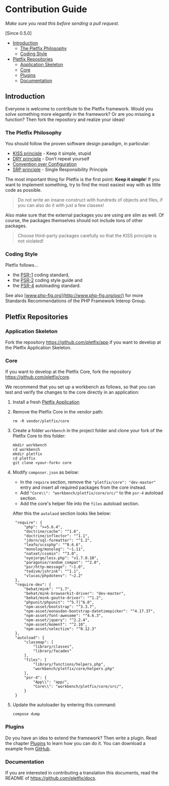 # Contribution Guide

_Make sure you read this before sending a pull request._

[Since 0.5.0]

- [Introduction](#introduction)
    - [The Pletfix Philosophy](#philosophy)
    - [Coding Style](#coding-style)
- [Pletfix Repositories](#repositories)
    - [Application Skeleton](#app)
    - [Core](#core)
    - [Plugins](#plugins)
    - [Documentation](#docs)

<a name="introduction"></a>
## Introduction

Everyone is welcome to contribute to the Pletfix framework. 
Would you solve something more elegantly in the framework? Or are you missing a function? 
Then fork the repository and realize your ideas!

<a name="philosophy"></a>
### The Pletfix Philosophy

You should follow the proven software design paradigm, in particular:

- [KISS principle](https://en.wikipedia.org/wiki/KISS_principle) - Keep it simple, stupid
- [DRY principle](https://en.wikipedia.org/wiki/Don't_repeat_yourself) - Don’t repeat yourself
- [Convention over Configuration](https://en.wikipedia.org/wiki/Convention_over_configuration)
- [SRP principle](https://en.wikipedia.org/wiki/Single_responsibility_principle) - Single Responsibility Principle

The most important thing for Pletfix is the first point: **Keep it simple**! If you want to implement something, try to 
find the most easiest way with as little code as possible. 

> <i class="fa fa-hand-pointer-o fa-2x" aria-hidden="true"></i>
> Do not write an insane construct with hundreds of objects and files, if you can also do it with just a few classes!

Also make sure that the external packages you are using are slim as well. Of course, the packages themselves should not 
include tons of other packages.

> <i class="fa fa-hand-pointer-o fa-2x" aria-hidden="true"></i>
> Choose third-party packages carefully so that the KISS principle is not violated!

<a name="coding-style"></a>
### Coding Style

Pletfix follows...

- the [PSR-1](https://github.com/php-fig/fig-standards/blob/master/accepted/PSR-1-basic-coding-standard.md) coding standard,
- the [PSR-2](https://github.com/php-fig/fig-standards/blob/master/accepted/PSR-2-coding-style-guide.md) coding style guide and 
- the [PSR-4](https://github.com/php-fig/fig-standards/blob/master/accepted/PSR-4-autoloader.md) autoloading standard.

See also [www.php-fig.org](http://www.php-fig.org/psr/) for more Standards Recommendations of the PHP Framework Interop Group.

<a name="repositories"></a>
## Pletfix Repositories

<a name="app"></a>
### Application Skeleton

Fork the repository <https://github.com/pletfix/app> if you want to develop at the Pletfix Application Skeleton.

<a name="core"></a>
### Core

If you want to develop at the Pletfix Core, fork the repository <https://github.com/pletfix/core>. 

We recommend that you set up a workbench as follows, so that you can test and verify the changes to the core directly in 
an application:

1. Install a fresh [Pletfix Application](https://github.com/pletfix/app)

2. Remove the Pletfix Core in the vendor path: 

       rm -R vendor/pletfix/core
    
3. Create a folder `workbench` in the project folder and clone your fork of the Pletfix Core to this folder:
   
       mkdir workbench
       cd workbench
       mkdir pletfix
       cd pletfix
       git clone <your-fork> core

4. Modify `composer.json` as below:

    - In the `require` section, remove the `"pletfix/core": "dev-master"` entry and insert all required packages from 
      the core instead.
    - Add `"Core\\": "workbench/pletfix/core/src/"` to the `psr-4` autoload section.
    - Add the core's helper file into the `files` autoload section.
    
    After this the `autolaod` section looks like below:
       
        "require": {
            "php": ">=5.6.4",
            "doctrine/cache": "^1.6",
            "doctrine/inflector": "^1.1",
            "jdorn/sql-formatter": "^1.2",
            "leafo/scssphp": "^0.6.6",
            "monolog/monolog": "~1.11",
            "natxet/cssmin": "^3.0",
            "oyejorge/less.php": "v1.7.0.10",
            "paragonie/random_compat": "^2.0",
            "psr/http-message": "~1.0",
            "tedivm/jshrink": "^1.1",
            "vlucas/phpdotenv": "~2.2"
        },
        "require-dev": {
            "behat/mink": "^1.7",
            "behat/mink-browserkit-driver": "dev-master",
            "behat/mink-goutte-driver": "^1.2",
            "phpunit/phpunit": "^5.7|^6.0",
            "npm-asset/bootstrap": "^3.3.7",
            "npm-asset/eonasdan-bootstrap-datetimepicker": "^4.17.37",
            "npm-asset/font-awesome": "^4.6.3",
            "npm-asset/jquery": "^2.2.4",
            "npm-asset/moment": "^2.10",
            "npm-asset/selectize": "^0.12.3"
        },
        "autoload": {
            "classmap": [
                "library/classes",
                "library/facades"
            ],
            "files": [
                "library/functions/helpers.php",
                "workbench/pletfix/core/helpers.php"
            ],
            "psr-4": {
                "App\\": "app/",
                "Core\\": "workbench/pletfix/core/src/",
            }
        }    

5. Update the autoloader by entering this command:
 
       compose dump

<a name="plugins"></a>
### Plugins

Do you have an idea to extend the framework? Then write a plugin. Read the chapter [Plugins](plugins#writing) to learn 
how you can do it. You can download a example from [GitHub](https://github.com/pletfix/hello-plugin).

<a name="docs"></a>
### Documentation

If you are interested in contributing a translation this documents, read the README of <https://github.com/pletfix/docs>.  
